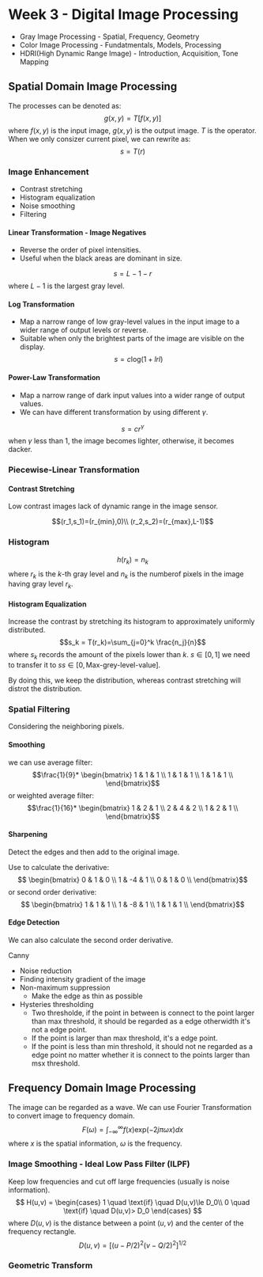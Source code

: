 # Week 3 - Digital Image Processing


- Gray Image Processing - Spatial, Frequency, Geometry
- Color Image Processing - Fundatmentals, Models, Processing
- HDRI(High Dynamic Range Image) - Introduction, Acquisition, Tone Mapping

## Spatial Domain Image Processing

The processes can be denoted as:
$$ g(x,y) = T[f(x,y)]$$
where $f(x,y)$ is the input image, $g(x,y)$ is the output image. $T$ is the operator. When we only consizer current pixel, we can rewrite as:
$$s=T(r)$$

### Image Enhancement

- Contrast stretching
- Histogram equalization
- Noise smoothing
- Filtering

#### Linear Transformation - Image Negatives

- Reverse the order of pixel intensities.
- Useful when the black areas are dominant in size.

$$s=L-1-r$$
where $L-1$ is the largest gray level.

#### Log Transformation

- Map a narrow range of low gray-level values in the input image to a wider range of output levels or reverse.
- Suitable when only the brightest parts of the image are visible on the display.
$$s = c\mathrm{log}(1+lrl)$$

#### Power-Law Transformation

- Map a narrow range of dark input values into a wider range of output values.
- We can have different transformation by using different $\gamma$.

$$s=cr^\gamma$$
when $\gamma$ less than 1, the image becomes lighter, otherwise, it becomes dacker.

### Piecewise-Linear Transformation


#### Contrast Stretching

Low contrast images lack of dynamic range in the image sensor. 

$$(r_1,s_1)=(r_{min},0)\\
(r_2,s_2)=(r_{max},L-1)$$

### Histogram

$$h(r_k) = n_k$$
where $r_k$ is the $k$-th gray level and $n_k$ is the numberof pixels in the image having gray level $r_k$. 

#### Histogram Equalization

Increase the contrast by stretching its histogram to  approximately uniformly distributed.
$$s_k = T(r_k)=\sum_{j=0}^k \frac{n_j}{n}$$
where $s_k$ records the amount of the pixels lower than $k$. $s \in [0,1]$ we need to transfer it to $ss \in [0, \text{Max-grey-level-value}]$.

By doing this, we keep the distribution, whereas contrast stretching will distrot the distribution.

### Spatial Filtering

Considering the neighboring pixels.

#### Smoothing

we can use average filter:
$$\frac{1}{9}*
\begin{bmatrix}
    1 & 1 & 1 \\
    1 & 1 & 1 \\
    1 & 1 & 1 \\
\end{bmatrix}$$
or weighted average filter:
$$\frac{1}{16}*
\begin{bmatrix}
    1 & 2 & 1 \\
    2 & 4 & 2 \\
    1 & 2 & 1 \\
\end{bmatrix}$$

#### Sharpening

Detect the edges and then add to the original image.

Use to calculate the  derivative:
$$
\begin{bmatrix}
    0 & 1 & 0 \\
    1 & -4 & 1 \\
    0 & 1 & 0 \\
\end{bmatrix}$$
or second order derivative:
$$
\begin{bmatrix}
    1 & 1 & 1 \\
    1 & -8 & 1 \\
    1 & 1 & 1 \\
\end{bmatrix}$$

#### Edge Detection

We can also calculate the second order derivative.

Canny
- Noise reduction
- Finding intensity gradient of the image
- Non-maximum suppression
  - Make the edge as thin as possible
- Hysteries thresholding
  - Two thresholde, if the point in between is connect to the point larger than max threshold, it should be regarded as a edge otherwidth it's not a edge point.
  - If the point is larger than max threshold, it's a edge point.
  - If the point is less than min threshold, it should not ne regarded as a edge point no matter whether it is connect to the points larger than msx threshold.

## Frequency Domain Image Processing

The image can be regarded as a wave. We can use Fourier Transformation to convert image to frequency domain.
$$F(\omega) = \int_{-\infty}^{\infty}f(x)\mathrm{exp}(-2j\pi\omega x)dx$$
where $x$ is the spatial information, $\omega$ is the frequency.

### Image Smoothing - Ideal Low Pass Filter (ILPF)

Keep low frequencies and cut off large frequencies (usually is noise information).
$$
H(u,v) = \begin{cases}
    1 \quad \text{if} \quad D(u,v)\le D_0\\
    0 \quad \text{if} \quad D(u,v)> D_0
\end{cases}
$$ 
where $D(u,v)$ is the distance between a point $(u,v)$ and the center of the frequency rectangle.
$$
D(u,v) = [(u-P/2)^2(v-Q/2)^2]^{1/2}
$$

### Geometric Transform